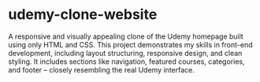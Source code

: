 # udemy-clone-website
A responsive and visually appealing clone of the Udemy homepage built using only HTML and CSS. This project demonstrates my skills in front-end development, including layout structuring, responsive design, and clean styling. It includes sections like navigation, featured courses, categories, and footer – closely resembling the real Udemy interface.
